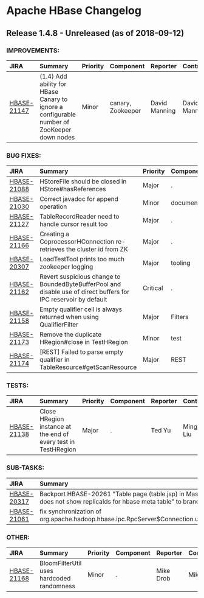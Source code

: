 
<!---
# Licensed to the Apache Software Foundation (ASF) under one
# or more contributor license agreements.  See the NOTICE file
# distributed with this work for additional information
# regarding copyright ownership.  The ASF licenses this file
# to you under the Apache License, Version 2.0 (the
# "License"); you may not use this file except in compliance
# with the License.  You may obtain a copy of the License at
#
#     http://www.apache.org/licenses/LICENSE-2.0
#
# Unless required by applicable law or agreed to in writing, software
# distributed under the License is distributed on an "AS IS" BASIS,
# WITHOUT WARRANTIES OR CONDITIONS OF ANY KIND, either express or implied.
# See the License for the specific language governing permissions and
# limitations under the License.
-->
# Apache HBase Changelog

## Release 1.4.8 - Unreleased (as of 2018-09-12)



### IMPROVEMENTS:

| JIRA | Summary | Priority | Component | Reporter | Contributor |
|:---- |:---- | :--- |:---- |:---- |:---- |
| [HBASE-21147](https://issues.apache.org/jira/browse/HBASE-21147) | (1.4) Add ability for HBase Canary to ignore a configurable number of ZooKeeper down nodes |  Minor | canary, Zookeeper | David Manning | David Manning |


### BUG FIXES:

| JIRA | Summary | Priority | Component | Reporter | Contributor |
|:---- |:---- | :--- |:---- |:---- |:---- |
| [HBASE-21088](https://issues.apache.org/jira/browse/HBASE-21088) | HStoreFile should be closed in HStore#hasReferences |  Major | . | Ted Yu | Ted Yu |
| [HBASE-21030](https://issues.apache.org/jira/browse/HBASE-21030) | Correct javadoc for append operation |  Minor | documentation | Nihal Jain | Subrat Mishra |
| [HBASE-21127](https://issues.apache.org/jira/browse/HBASE-21127) | TableRecordReader need to handle cursor result too |  Major | . | Guanghao Zhang | Guanghao Zhang |
| [HBASE-21166](https://issues.apache.org/jira/browse/HBASE-21166) | Creating a CoprocessorHConnection re-retrieves the cluster id from ZK |  Major | . | Lars Hofhansl | Lars Hofhansl |
| [HBASE-20307](https://issues.apache.org/jira/browse/HBASE-20307) | LoadTestTool prints too much zookeeper logging |  Major | tooling | Mike Drob | Colin Garcia |
| [HBASE-21162](https://issues.apache.org/jira/browse/HBASE-21162) | Revert suspicious change to BoundedByteBufferPool and disable use of direct buffers for IPC reservoir by default |  Critical | . | Andrew Purtell | Andrew Purtell |
| [HBASE-21158](https://issues.apache.org/jira/browse/HBASE-21158) | Empty qualifier cell is always returned when using QualifierFilter |  Major | Filters | Guangxu Cheng | Guangxu Cheng |
| [HBASE-21173](https://issues.apache.org/jira/browse/HBASE-21173) | Remove the duplicate HRegion#close in TestHRegion |  Minor | test | Guangxu Cheng | Guangxu Cheng |
| [HBASE-21174](https://issues.apache.org/jira/browse/HBASE-21174) | [REST] Failed to parse empty qualifier in TableResource#getScanResource |  Major | REST | Guangxu Cheng | Guangxu Cheng |


### TESTS:

| JIRA | Summary | Priority | Component | Reporter | Contributor |
|:---- |:---- | :--- |:---- |:---- |:---- |
| [HBASE-21138](https://issues.apache.org/jira/browse/HBASE-21138) | Close HRegion instance at the end of every test in TestHRegion |  Major | . | Ted Yu | Mingliang Liu |


### SUB-TASKS:

| JIRA | Summary | Priority | Component | Reporter | Contributor |
|:---- |:---- | :--- |:---- |:---- |:---- |
| [HBASE-20317](https://issues.apache.org/jira/browse/HBASE-20317) | Backport HBASE-20261 "Table page (table.jsp) in Master UI does not show replicaIds for hbase meta table" to branch-1 |  Major | backport | stack | Toshihiro Suzuki |
| [HBASE-21061](https://issues.apache.org/jira/browse/HBASE-21061) | fix synchronization of org.apache.hadoop.hbase.ipc.RpcServer$Connection.useWrap |  Critical | rpc | Sean Busbey | Sean Busbey |


### OTHER:

| JIRA | Summary | Priority | Component | Reporter | Contributor |
|:---- |:---- | :--- |:---- |:---- |:---- |
| [HBASE-21168](https://issues.apache.org/jira/browse/HBASE-21168) | BloomFilterUtil uses hardcoded randomness |  Minor | . | Mike Drob | Mike Drob |


